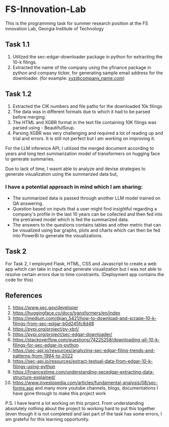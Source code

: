 # FS-Innovation-Lab
This is the programming task for summer research position at the FS innovation Lab, Georgia Institute of Technology

## Task 1.1
1. Utilized the sec-edgar-downloader package in python for extracting the 10-k filings.
2. Extracted the name of the company using the yfinance package in python and company ticker, for generating sample email address for the downloader. (for example: xyz@company_name.com)

## Task 1.2
1. Extracted the CIK numbers and file paths for the downloaded 10k filings
2. The data was in different formats due to which it had to be parsed before merging.
3. The HTML and XGBR format in the text file containing 10K filings was parsed using - BeautifulSoup.
4. Parsing XGBR was very challenging and required a lot of reading up and trial and errors. It is still not perfect but I am working on improving it.

For the LLM inference API, I utilized the merged document according to years and long text summarization model of transformers on hugging face to generate summaries. 

Due to lack of time, I wasnt able to analyze and devise strategies to generate visualization using the summarized data but,
### I have a potential approach in mind which I am sharing:
- The summarized data is passed through another LLM model trained on QA answering.
- Question based on inputs that a user might find insightful regarding a company's profile in the last 10 years can be collected and then fed into the pretrained model which is fed the summarized data.
- The answers to the questions contains tables and other metric that can be visualized using bar graphs, plots and charts which can then be fed into PowerBi to generate the visualizations.

## Task 2
For Task 2, I employed Flask, HTML, CSS and Javascript to create a web app which can take in input and generate visualization but I was not able to resolve certain errors due to time constraints. (Deployment app contains the code for this)

## References
1. https://www.sec.gov/developer
2. https://huggingface.co/docs/transformers/en/index
3. https://medium.com/@jan_5421/how-to-download-and-scrape-10-k-filings-from-sec-edgar-b0d245fc8d48
4. https://pypi.org/project/py-xbrl/
5. https://pypi.org/project/sec-edgar-downloader/
6. https://stackoverflow.com/questions/74225258/downloading-all-10-k-filings-for-sec-edgar-in-python
7. https://sec-api.io/resources/analyzing-sec-edgar-filing-trends-and-patterns-from-1994-to-2022
8. https://sec-api.io/resources/extract-textual-data-from-edgar-10-k-filings-using-python
9. https://financestime.com/understanding-secedgar-extracting-data-structure-explained/
10. https://www.investopedia.com/articles/fundamental-analysis/08/sec-forms.asp
and many more youtube channels, blogs, documentations I have gone through to make this project work

P.S.
I have learnt a lot working on this project. From understanding absolutely nothing about the project to working hard to put this together (even though it is not completed and last part of the task has some errors, I am grateful for this learning opportunity. 

